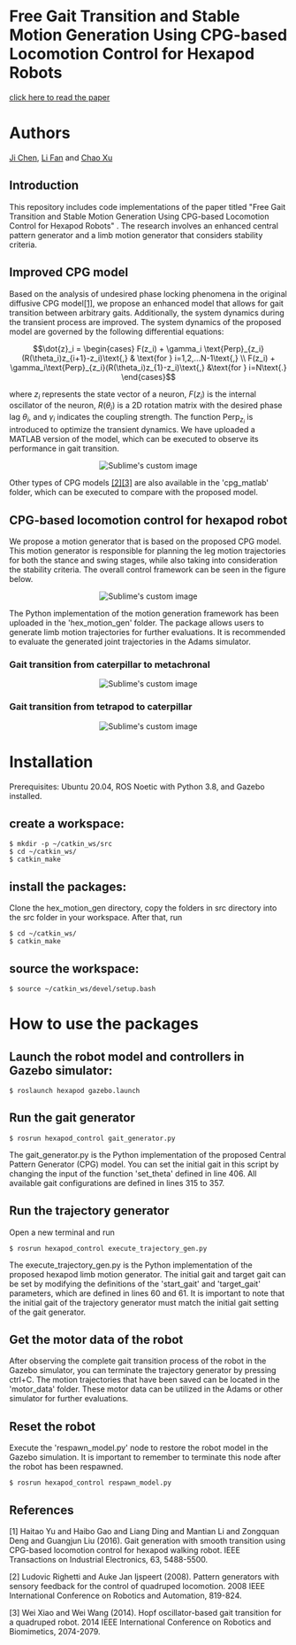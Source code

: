 
# Free Gait Transition and Stable Motion Generation Using CPG-based Locomotion Control for Hexapod Robots
[click here to read the paper](https://link.springer.com/article/10.1007/s11071-024-10550-w#citeas)
# Authors
[Ji Chen](mailto:ji.chenuk@gmail.com), [Li Fan](mailto:fanli77@zju.edu.cn) and [Chao Xu](mailto:cxu@edu.zju.cn)


## Introduction
This repository includes code implementations of the paper titled "Free Gait Transition and Stable Motion Generation Using CPG-based Locomotion Control for Hexapod Robots" . The research involves an enhanced central pattern generator and a limb motion generator that considers stability criteria.

## Improved CPG model
Based on the analysis of undesired phase locking phenomena in the original diffusive CPG model[[1]](#1), we propose an enhanced model that allows for gait transition between arbitrary gaits. Additionally, the system dynamics during the transient process are improved. The system dynamics of the proposed model are governed by the following differential equations:

```math
\dot{z}_i = \begin{cases}
    F(z_i) + \gamma_i \text{Perp}_{z_i} (R(\theta_i)z_{i+1}-z_i)\text{,}  & \text{for } i=1,2,...N-1\text{,} \\ 
    F(z_i) + \gamma_i\text{Perp}_{z_i}(R(\theta_i)z_{1}-z_i)\text{,}      &\text{for } i=N\text{.}
\end{cases}
```
where $z_i$ represents the state vector of a neuron, $F(z_i)$ is the internal oscillator of the neuron, $R(\theta_i)$ is a 2D rotation matrix with the desired phase lag $\theta_i$, and $\gamma_i$ indicates the coupling strength. The function $\text{Perp}_{z_i}$ is introduced to optimize the transient dynamics. We have uploaded a MATLAB version of the model, which can be executed to observe its performance in gait transition.

<p align="center">
  <img src="https://github.com/JiChern/CPG/blob/main/fig/gait_transition_curves.png?raw=true" alt="Sublime's custom image"/>
</p>

Other types of CPG models [[2]](#1)[[3]](#1) are also available in the 'cpg_matlab' folder, which can be executed to compare with the proposed model.

## CPG-based locomotion control for hexapod robot
We propose a motion generator that is based on the proposed CPG model. This motion generator is responsible for planning the leg motion trajectories for both the stance and swing stages, while also taking into consideration the stability criteria. The overall control framework can be seen in the figure below.

<p align="center">
  <img src="https://github.com/JiChern/CPG/blob/main/fig/motion_fram.jpg?raw=true" alt="Sublime's custom image"/>
</p>

The Python implementation of the motion generation framework has been uploaded in the 'hex_motion_gen' folder. The package allows users to generate limb motion trajectories for further evaluations. It is recommended to evaluate the generated joint trajectories in the Adams simulator.


### Gait transition from caterpillar to metachronal
<p align="center">
  <img src="https://github.com/JiChern/CPG/blob/main/fig/cater_metach.gif?raw=true" alt="Sublime's custom image"/>
</p>

### Gait transition from tetrapod to caterpillar
<p align="center">
  <img src="https://github.com/JiChern/CPG/blob/main/fig/tetra_cater.gif?raw=true" alt="Sublime's custom image"/>
</p>

# Installation
Prerequisites: Ubuntu 20.04, ROS Noetic with Python 3.8, and Gazebo installed.
## create a workspace:
```console
$ mkdir -p ~/catkin_ws/src
$ cd ~/catkin_ws/
$ catkin_make
```
## install the packages:
Clone the hex_motion_gen directory, copy the folders in src directory into the src folder in your workspace. After that, run
```console
$ cd ~/catkin_ws/
$ catkin_make
```
## source the workspace:
```console
$ source ~/catkin_ws/devel/setup.bash
```

# How to use the packages
## Launch the robot model and controllers in Gazebo simulator:
```console
$ roslaunch hexapod gazebo.launch
```
## Run the gait generator
```console
$ rosrun hexapod_control gait_generator.py
```
The gait_generator.py is the Python implementation of the proposed Central Pattern Generator (CPG) model. You can set the initial
gait in this script by changing the input of the function 'set_theta' defined in line 406. All available gait configurations 
are defined in lines 315 to 357.

## Run the trajectory generator
Open a new terminal and run
```console
$ rosrun hexapod_control execute_trajectory_gen.py
```
The execute_trajectory_gen.py is the Python implementation of the proposed hexapod limb motion generator. The initial gait and target
gait can be set by modifying the definitions of the 'start_gait' and 'target_gait' parameters, which are defined in lines 60 and 61. 
It is important to note that the initial gait of the trajectory generator must match the initial gait setting of the gait generator.

## Get the motor data of the robot
After observing the complete gait transition process of the robot in the Gazebo simulator, you can terminate the trajectory generator 
by pressing ctrl+C. The motion trajectories that have been saved can be located in the 'motor_data' folder. These motor data can be 
utilized in the Adams or other simulator for further evaluations.

## Reset the robot
Execute the 'respawn_model.py' node to restore the robot model in the Gazebo simulation. It is important to remember to terminate this
node after the robot has been respawned.
```console
$ rosrun hexapod_control respawn_model.py
```


## References

<a id="1">[1]</a> 
Haitao Yu and Haibo Gao and Liang Ding and Mantian Li and Zongquan Deng and Guangjun Liu (2016). 
Gait generation with smooth transition using CPG-based locomotion control for hexapod walking robot. 
IEEE Transactions on Industrial Electronics, 63, 5488-5500.

<a id="1">[2]</a> 
Ludovic Righetti and Auke Jan Ijspeert (2008). 
Pattern generators with sensory feedback for the control of quadruped locomotion. 
2008 IEEE International Conference on Robotics and Automation, 819-824.

<a id="1">[3]</a> 
Wei Xiao and Wei Wang (2014). 
Hopf oscillator-based gait transition for a quadruped robot. 
2014 IEEE International Conference on Robotics and Biomimetics, 2074-2079.


